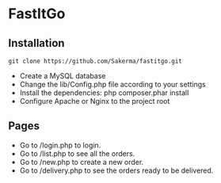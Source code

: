 # FastItGo

## Installation

```
git clone https://github.com/Sakerma/fastitgo.git
```

- Create a MySQL database
- Change the lib/Config.php file according to your settings
- Install the dependencies: php composer.phar install
- Configure Apache or Nginx to the project root

## Pages
- Go to /login.php to login.
- Go to /list.php to see all the orders.
- Go to /new.php to create a new order.
- Go to /delivery.php to see the orders ready to be delivered.
